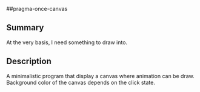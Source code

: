 #\#pragma-once-canvas

## Summary

At the very basis, I need something to draw into.


## Description

A minimalistic program that display a canvas where animation can be draw.
Background color of the canvas depends on the click state.
